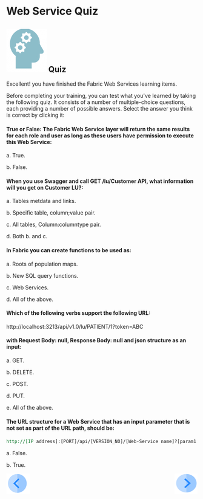 # Web Service Quiz

## ![](/academy/Training_Level_1/03_fabric_basic_LU/images/Quiz.png) Quiz

Excellent! you have finished the Fabric Web Services learning items.

 Before completing your training, you can test what you've learned by taking the following quiz. It consists of a number of multiple-choice questions, each providing a number of possible answers. Select the answer you think is correct by clicking it:



#### True or False: The Fabric Web Service layer will return the same results for each role and user as long as these users have permission to execute this Web Service:

a. True.

 b. False.

#### When you use Swagger and call  GET /lu/Customer API, what information will you get on Customer LU?:

a. Tables metdata and links.

b. Specific table, column;value pair.

c. All tables, Column:columntype pair.

d. Both b. and c.

#### In Fabric you can create functions to be used as:

a. Roots of population maps. 

b. New SQL query functions.

c. Web Services.

 d. All of the above.

#### Which of the following verbs support the following URL:

http://localhost:3213/api/v1.0/lu/PATIENT/1?token=ABC 

####  with  Request Body: null, Response Body: null and json structure as an input:

a. GET.

b. DELETE.

c. POST.

d. PUT.

e. All of the above.

#### The URL structure for a  Web Service  that has an input parameter that is not set as part of the URL path, should be:

```rst
http://[IP address]:[PORT]/api/[VERSION_NO]/[Web-Service name]?[param1 name]=[param1 value]&token=[TOKEN NAME]&[format=json]
```

a. False.

b. True.

[![Previous](/articles/images/Previous.png)](/academy/Training_Level_1/06_web_services/08_additional_web_services_solutions.md)
[<img align="right" width="60" height="54" src="/articles/images/Next.png">](/academy/Training_Level_1/06_web_services/10_how_to_use_graphit.md)



